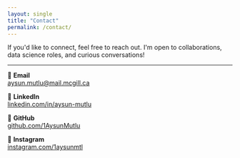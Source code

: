 ```yaml
---
layout: single
title: "Contact"
permalink: /contact/
---
```


If you'd like to connect, feel free to reach out. I'm open to collaborations, data science roles, and curious conversations!

---

📧 **Email**  
[aysun.mutlu@mail.mcgill.ca](mailto:aysun.mutlu@mail.mcgill.ca)

💼 **LinkedIn**  
[linkedin.com/in/aysun-mutlu](https://www.linkedin.com/in/aysun-mutlu)

🧠 **GitHub**  
[github.com/1AysunMutlu](https://github.com/1AysunMutlu)

📸 **Instagram**  
[instagram.com/1aysunmtl](https://www.instagram.com/1aysunmtl)


